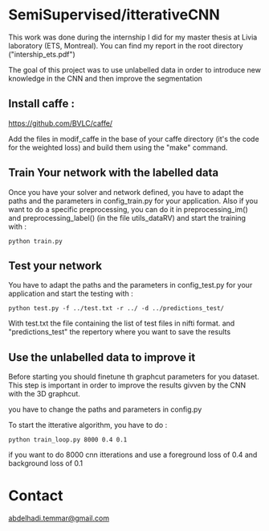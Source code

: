 # SemiSupervised/itterativeCNN

This work was done during the internship I did for my master thesis at Livia laboratory (ETS, Montreal). You can find my report in the root directory ("intership_ets.pdf")

The goal of this project was to use unlabelled data in order to introduce new knowledge in the CNN and then improve the segmentation

## Install caffe : 
 https://github.com/BVLC/caffe/
 
 Add the files in modif_caffe in the base of your caffe directory (it's the code for the weighted loss) and build them using the "make" command.
 
 ## Train Your network with the labelled data
 
 Once you have your solver and network defined, you have to adapt the paths and the parameters in config_train.py for your application. Also if you want to do a specific preprocessing, you can do it in preprocessing_im() and preprocessing_label() (in the file utils_dataRV) and start the training with :
 ```
 python train.py
 ```
 ## Test your network
  You have to adapt the paths and the parameters in config_test.py for your application and start the testing with :
  ```
  python test.py -f ../test.txt -r ../ -d ../predictions_test/ 
  ```
  
  With test.txt the file containing the list of test files in nifti format. and "predictions_test" the repertory where you want to save the results
 
 ## Use the unlabelled data to improve it
 Before starting you should finetune th graphcut parameters for you dataset. This step is important in order to improve the results givven by the CNN with the 3D graphcut.
 
 you have to change the paths and parameters in config.py
 
To start the itterative algorithm, you have to do :

```
python train_loop.py 8000 0.4 0.1
```

if you want to do 8000 cnn itterations and use a foreground loss of 0.4 and background loss of 0.1

# Contact
abdelhadi.temmar@gmail.com
